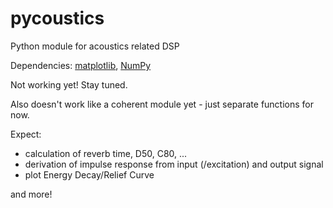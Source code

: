 # pycoustics

Python module for acoustics related DSP

Dependencies: [matplotlib](http://matplotlib.org), [NumPy](http://www.numpy.org)

Not working yet! Stay tuned. 

Also doesn't work like a coherent module yet - just separate functions for now. 

Expect:
- calculation of reverb time, D50, C80, ...
- derivation of impulse response from input (/excitation) and output signal
- plot Energy Decay/Relief Curve

and more!
